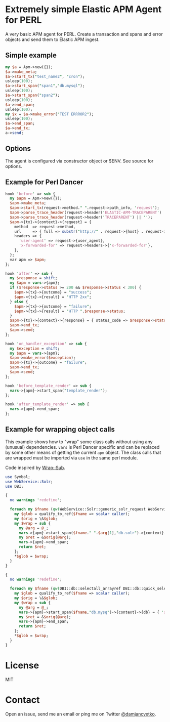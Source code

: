 # Extremely simple Elastic APM Agent for PERL

A very basic APM agent for PERL. Create a transaction and spans and error objects and send them to Elastic APM ingest.

## Simple example

```perl
my $a = Apm->new({});
$a->make_meta;
$a->start_tx("test_name2", "cron");
usleep(100);
$a->start_span("span1","db.mysql");
usleep(100);
$a->start_span("span2");
usleep(100);
$a->end_span;
usleep(100);
my $x = $a->make_error("TEST ERRROR2");
usleep(100);
$a->end_span;
$a->end_tx;
a->send;
```

## Options

The agent is configured via constructor object or $ENV. See source for options.

## Example for Perl Dancer

```perl
hook 'before' => sub {
  my $apm = Apm->new({});
  $apm->make_meta;
  $apm->start_tx(request->method." ".request->path_info, 'request');
  $apm->parse_trace_header(request->header('ELASTIC-APM-TRACEPARENT') || '');
  $apm->parse_trace_header(request->header('TRACEPARENT') || '');
  $apm->{tx}->{context}->{request} = {
    method  => request->method,
    url     => { full => substr("http://" . request->{host} . request->{env}->{REQUEST_URI}, 0, 1024), },
    headers => {
      'user-agent' => request->{user_agent},
      'x-forwarded-for' => request->headers->{'x-forwarded-for'},
    },
  };
  var apm => $apm;
};

hook 'after' => sub {
  my $response = shift;
  my $apm = vars->{apm};
  if ($response->status >= 200 && $response->status < 300) {
    $apm->{tx}->{outcome} = "success";
    $apm->{tx}->{result} = "HTTP 2xx";
  } else {
    $apm->{tx}->{outcome} = "failure";
    $apm->{tx}->{result} = "HTTP ".$response->status;
  }
  $apm->{tx}->{context}->{response} = { status_code => $response->status };
  $apm->end_tx;
  $apm->send;
};

hook 'on_handler_exception' => sub {
  my $exception = shift;
  my $apm = vars->{apm};
  $apm->make_error($exception);
  $apm->{tx}->{outcome} = "failure";
  $apm->end_tx;
  $apm->send;
};

hook 'before_template_render' => sub {
  vars->{apm}->start_span("template_render");
};

hook 'after_template_render' => sub {
  vars->{apm}->end_span;
};
```

## Example for wrapping object calls

This example shows how to "wrap" some class calls without using any (unusual)
dependencies. `vars` is Perl Dancer specific and can be replaced by some other
means of getting the current `apm` object.
The class calls that are wrapped must be imported via `use` in the same perl module.

Code inspired by [Wrap::Sub](https://metacpan.org/pod/Wrap::Sub).

```perl
use Symbol;
use WebService::Solr;
use DBI;

{
  no warnings 'redefine';

  foreach my $fname (qw(WebService::Solr::generic_solr_request WebService::Solr::search)) {
    my $glob = qualify_to_ref($fname => scalar caller);
    my $orig = \&$glob;
    my $wrap = sub {
      my @arg = @_;
      vars->{apm}->start_span($fname." ".$arg[1],"db.solr")->{context}->{db} = { 'statement' => substr(Dumper($arg[2]), 0, 2048), 'type' => 'solr' };
      my $ret = &$orig(@arg);
      vars->{apm}->end_span;
      return $ret;
    };
    *$glob = $wrap;
  }
}

{
  no warnings 'redefine';

  foreach my $fname (qw(DBI::db::selectall_arrayref DBI::db::quick_select DBI::db::selectrow_array DBI::db::selectrow_hashref)) {
    my $glob = qualify_to_ref($fname => scalar caller);
    my $orig = \&$glob;
    my $wrap = sub {
      my @arg = @_;
      vars->{apm}->start_span($fname,"db.mysq")->{context}->{db} = { 'statement' => substr(Dumper($arg[1]), 0, 2048), 'type' => 'mysql' };
      my $ret = &$orig(@arg);
      vars->{apm}->end_span;
      return $ret;
    };
    *$glob = $wrap;
  }
}
```

# License

MIT

# Contact

Open an issue, send me an email or ping me on Twitter [@damjancvetko](https://twitter.com/damjancvetko).
